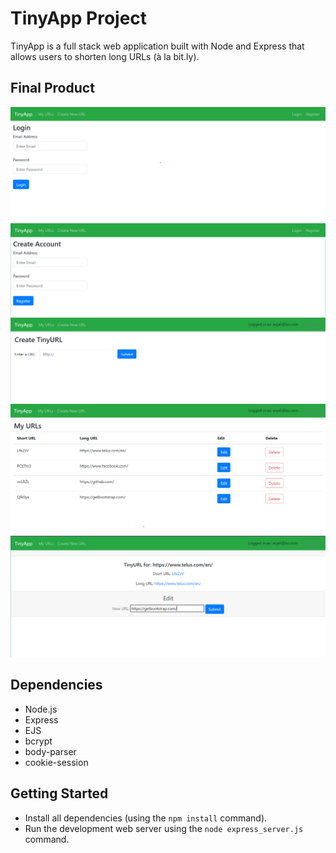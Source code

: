 # TinyApp Project

TinyApp is a full stack web application built with Node and Express that allows users to shorten long URLs (à la bit.ly).

## Final Product

!["login page"](https://github.com/Anjalisoni93/tinyapp-/blob/master/docs/login_page.png?raw=true)
!["register page"](https://github.com/Anjalisoni93/tinyapp-/blob/master/docs/register-page.png?raw=true)
!["create url"](https://github.com/Anjalisoni93/tinyapp-/blob/master/docs/new_url.png?raw=true)
!["urls page"](https://github.com/Anjalisoni93/tinyapp-/blob/master/docs/urls-page.png?raw=true)
!["edit url"](https://github.com/Anjalisoni93/tinyapp-/blob/master/docs/edit_url.png?raw=true)

## Dependencies

- Node.js
- Express
- EJS
- bcrypt
- body-parser
- cookie-session


## Getting Started

- Install all dependencies (using the `npm install` command).
- Run the development web server using the `node express_server.js` command.